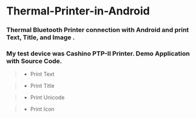 # Thermal-Printer-in-Android 

### Thermal Bluetooth Printer connection with Android and print Text, Title, and Image . 
### My test device was Cashino PTP-II Printer. Demo Application with Source Code.

> * Print Text

> * Print Title

> * Print Unicode

> * Print Icon 

